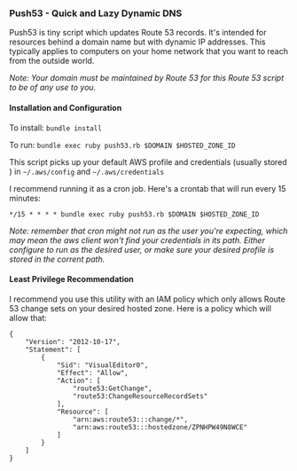 ### Push53 - Quick and Lazy Dynamic DNS

Push53 is tiny script which updates Route 53 records. It's intended for resources behind a domain name but with dynamic IP addresses. This typically applies to computers on your home network that you want to reach from the outside world.

_Note: Your domain must be maintained by Route 53 for this Route 53 script to be of any use to you._

#### Installation and Configuration

To install: `bundle install`

To run: `bundle exec ruby push53.rb $DOMAIN $HOSTED_ZONE_ID`

This script picks up your default AWS profile and credentials (usually stored ) in `~/.aws/config` and `~/.aws/credentials`

I recommend running it as a cron job. Here's a crontab that will run every 15 minutes:

`*/15 * * * * bundle exec ruby push53.rb $DOMAIN $HOSTED_ZONE_ID`

_Note: remember that cron might not run as the user you're expecting, which may mean the aws client won't find your credentials in its path. Either configure to run as the desired user, or make sure your desired profile is stored in the corrent path._

#### Least Privilege Recommendation

I recommend you use this utility with an IAM policy which only allows Route 53 change sets on your desired hosted zone. Here is a policy which will allow that:

```
{
    "Version": "2012-10-17",
    "Statement": [
        {
            "Sid": "VisualEditor0",
            "Effect": "Allow",
            "Action": [
                "route53:GetChange",
                "route53:ChangeResourceRecordSets"
            ],
            "Resource": [
                "arn:aws:route53:::change/*",
                "arn:aws:route53:::hostedzone/ZPNHPW49N8WCE"
            ]
        }
    ]
}
